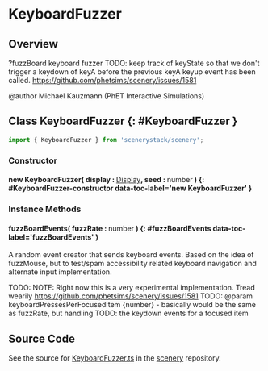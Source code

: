 # KeyboardFuzzer

## Overview

?fuzzBoard keyboard fuzzer
TODO: keep track of keyState so that we don't trigger a keydown of keyA before the previous keyA keyup event has been called. https://github.com/phetsims/scenery/issues/1581

@author Michael Kauzmann (PhET Interactive Simulations)

## Class KeyboardFuzzer {: #KeyboardFuzzer }


```js
import { KeyboardFuzzer } from 'scenerystack/scenery';
```
### Constructor

#### new KeyboardFuzzer( display : <span style="font-weight: 400;">[Display](../scenery/Display.md)</span>, seed : <span style="font-weight: 400;"><span style="color: hsla(calc(var(--md-hue) + 180deg),80%,40%,1);">number</span></span> ) {: #KeyboardFuzzer-constructor data-toc-label='new KeyboardFuzzer' }

### Instance Methods

#### fuzzBoardEvents( fuzzRate : <span style="font-weight: 400;"><span style="color: hsla(calc(var(--md-hue) + 180deg),80%,40%,1);">number</span></span> ) {: #fuzzBoardEvents data-toc-label='fuzzBoardEvents' }

A random event creator that sends keyboard events. Based on the idea of fuzzMouse, but to test/spam accessibility
related keyboard navigation and alternate input implementation.

TODO: NOTE: Right now this is a very experimental implementation. Tread wearily https://github.com/phetsims/scenery/issues/1581
TODO: @param keyboardPressesPerFocusedItem {number} - basically would be the same as fuzzRate, but handling
TODO:     the keydown events for a focused item



## Source Code

See the source for [KeyboardFuzzer.ts](https://github.com/phetsims/scenery/blob/main/js/accessibility/KeyboardFuzzer.ts) in the [scenery](https://github.com/phetsims/scenery) repository.
